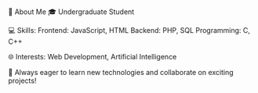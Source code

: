 👋 About Me
🎓 Undergraduate Student

💻 Skills:
      Frontend: JavaScript, HTML
      Backend: PHP, SQL
      Programming: C, C++

🌐 Interests:
      Web Development,
      Artificial Intelligence
      
🚀 Always eager to learn new technologies and collaborate on exciting projects!
<!---
Ramidu-Theekshana/Ramidu-Theekshana is a ✨ special ✨ repository because its `README.md` (this file) appears on your GitHub profile.
You can click the Preview link to take a look at your changes.
--->
